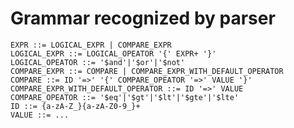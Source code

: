 Grammar recognized by parser
============================

    EXPR ::= LOGICAL_EXPR | COMPARE_EXPR
    LOGICAL_EXPR ::= LOGICAL_OPEATOR '{' EXPR+ '}'
    LOGICAL_OPEATOR ::= '$and'|'$or'|'$not'
    COMPARE_EXPR ::= COMPARE | COMPARE_EXPR_WITH_DEFAULT_OPERATOR
    COMPARE ::= ID '=>' '{' COMPARE_OPEATOR '=>' VALUE '}'
    COMPARE_EXPR_WITH_DEFAULT_OPERATOR ::= ID '=>' VALUE
    COMPARE_OPEATOR ::= '$eq'|'$gt'|'$lt'|'$gte'|'$lte'
    ID ::= {a-zA-Z_}{a-zA-Z0-9_}+
    VALUE ::= ...


